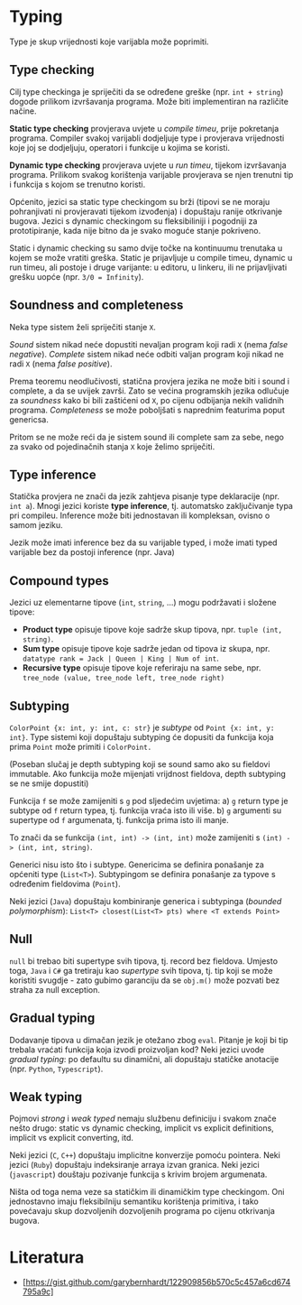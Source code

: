 # Typing

Type je skup vrijednosti koje varijabla može poprimiti.

## Type checking

Cilj type checkinga je spriječiti da se određene greške (npr. `int + string`) dogode prilikom izvršavanja programa. Može biti implementiran na različite načine.

**Static type checking** provjerava uvjete u *compile timeu*, prije pokretanja programa. Compiler svakoj varijabli dodjeljuje type i provjerava vrijednosti koje joj se dodjeljuju, operatori i funkcije u kojima se koristi.

**Dynamic type checking** provjerava uvjete u *run timeu*, tijekom izvršavanja programa. Prilikom svakog korištenja varijable provjerava se njen trenutni tip i funkcija s kojom se trenutno koristi.

Općenito, jezici sa static type checkingom su brži (tipovi se ne moraju pohranjivati ni provjeravati tijekom izvođenja) i dopuštaju ranije otkrivanje bugova. Jezici s dynamic checkingom su fleksibiliniji i pogodniji za prototipiranje, kada nije bitno da je svako moguće stanje pokriveno.

Static i dynamic checking su samo dvije točke na kontinuumu trenutaka u kojem se može vratiti greška. Static je prijavljuje u compile timeu, dynamic u run timeu, ali postoje i druge varijante: u editoru, u linkeru, ili ne prijavljivati grešku uopće (npr. `3/0 = Infinity`).

## Soundness and completeness

Neka type sistem želi spriječiti stanje `X`.

*Sound* sistem nikad neće dopustiti nevaljan program koji radi `X` (nema *false negative*).
*Complete* sistem nikad neće odbiti valjan program koji nikad ne radi `X` (nema *false positive*).

Prema teoremu neodlučivosti, statična provjera jezika ne može biti i sound i complete, a da se uvijek završi. Zato se većina programskih jezika odlučuje za *soundness* kako bi bili zaštićeni od `X`, po cijenu odbijanja nekih validnih programa. *Completeness* se može poboljšati s naprednim featurima poput genericsa.

Pritom se ne može reći da je sistem sound ili complete sam za sebe, nego za svako od pojedinačnih stanja `X` koje želimo spriječiti.

## Type inference

Statička provjera ne znači da jezik zahtjeva pisanje type deklaracije (npr. `int a`). Mnogi jezici koriste **type inference**, tj. automatsko zaključivanje typa pri compileu. Inference može biti jednostavan ili kompleksan, ovisno o samom jeziku.

Jezik može imati inference bez da su varijable typed, i može imati typed varijable bez da postoji inference (npr. Java)

## Compound types

Jezici uz elementarne tipove (`int`, `string`, ...) mogu podržavati i složene tipove:
* **Product type** opisuje tipove koje sadrže skup tipova, npr. `tuple (int, string)`.
* **Sum type** opisuje tipove koje sadrže jedan od tipova iz skupa, npr. `datatype rank = Jack | Queen | King | Num of int`.
* **Recursive type** opisuje tipove koje referiraju na same sebe, npr. `tree_node (value, tree_node left, tree_node right)`

## Subtyping

`ColorPoint {x: int, y: int, c: str}` je *subtype* od `Point {x: int, y: int}`. Type sistemi koji dopuštaju subtyping će dopusiti da funkcija koja prima `Point` može primiti i `ColorPoint.`

(Poseban slučaj je depth subtyping koji se sound samo ako su fieldovi immutable. Ako funkcija može mijenjati vrijdnost fieldova, depth subtyping se ne smije dopustiti)

Funkcija `f` se može zamijeniti s `g` pod sljedećim uvjetima:
a) `g` return type je subtype od `f` return typea, tj. funkcija vraća isto ili više.
b) `g` argumenti su supertype od `f` argumenata, tj. funkcija prima isto ili manje.

To znači da se funkcija `(int, int) -> (int, int)` može zamijeniti s `(int) -> (int, int, string)`.

Generici nisu isto što i subtype.
Genericima se definira ponašanje za općeniti type (`List<T>`).
Subtypingom se definira ponašanje za typove s određenim fieldovima (`Point`).

Neki jezici (`Java`) dopuštaju kombiniranje generica i subtypinga (*bounded polymorphism*):
`List<T> closest(List<T> pts) where <T extends Point>`

## Null

`null` bi trebao biti supertype svih tipova, tj. record bez fieldova. Umjesto toga, `Java` i `C#` ga tretiraju kao *supertype* svih tipova, tj. tip koji se može koristiti svugdje - zato gubimo garanciju da se `obj.m()` može pozvati bez straha za null exception.

## Gradual typing

Dodavanje tipova u dimačan jezik je otežano zbog `eval`. Pitanje je koji bi tip trebala vraćati funkcija koja izvodi proizvoljan kod? Neki jezici uvode *gradual typing*: po defaultu su dinamični, ali dopuštaju statičke anotacije (npr. `Python`, `Typescript`).

## Weak typing

Pojmovi *strong* i *weak typed* nemaju službenu definiciju i svakom znače nešto drugo: static vs dynamic checking, implicit vs explicit definitions, implicit vs explicit converting, itd.

Neki jezici (`C`, `C++`) dopuštaju implicitne konverzije pomoću pointera.
Neki jezici (`Ruby`) dopuštaju indeksiranje arraya izvan granica.
Neki jezici (`javascript`) douštaju pozivanje funkcija s krivim brojem argumenata.

Ništa od toga nema veze sa statičkim ili dinamičkim type checkingom. Oni jednostavno imaju fleksibilniju semantiku korištenja primitiva, i tako povećavaju skup dozvoljenih dozvoljenih programa po cijenu otkrivanja bugova.

# Literatura

* [https://gist.github.com/garybernhardt/122909856b570c5c457a6cd674795a9c]